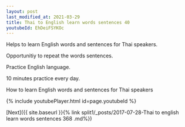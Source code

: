 ```yaml
---
layout: post
last_modified_at: 2021-03-29
title: Thai to English learn words sentences 40 
youtubeId: EhDeiFSYKOc
---
```

 
 
Helps to learn English words and sentences for Thai speakers.

Opportunitiy to repeat the words sentences. 

Practice English language. 
 
10 minutes practice every day. 
 
How to learn English words and sentences for Thai speakers 
 
{% include youtubePlayer.html id=page.youtubeId %}
 
 
[Next]({{ site.baseurl }}{% link  split1/_posts/2017-07-28-Thai to english learn words sentences 368 .md%})
 
